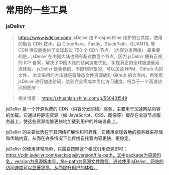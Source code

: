 # 常用的一些工具

### jsDelivr

> https://www.jsdelivr.com/ jsDelivr 由 ProspectOne 维护的公共库，使用的融合 CDN 技术，由 Cloudflare、Fastly、StackPath、QUANTIL 等 CDN 供应商提供了全球超过 750 个 CDN 节点。（内容分发网络） 最重要的是，jsDelivr 在中国大陆也拥有超过数百个节点，因为 jsDelivr 拥有正规的 ICP 备案，解决了中国大陆的访问速度优化，实现真正的全球极速低延迟体验。 jsDelivr 是免费的、不限制带宽的，可以加速 NPM、Github 内的文件。 本文采用的方法就是将静态文件资源放到 Github 的仓库内，再使用 jsDelivr 进行加速访问，达到完全零成本优化访问速度。相当于一个高速访问的图床！

> 相关博客： https://zhuanlan.zhihu.com/p/550431549

jsDelivr 是一个开源免费的 CDN（内容分发网络）服务，主要用于加速网站内容的加载。它通过将静态资源（如 JavaScript、CSS、图像等）缓存在全球节点服务器上，使这些资源能够更快地加载到用户的终端设备上。

jsDelivr 的主要优势在于其网络扩展性和可靠性，它使用全球各地的服务器来存储和传输内容，从而在许多情况下比传统自托管内容更快、更稳定。

jsDelivr 的使用非常简单，只需要按照这个格式引用资源即可：https://cdn.jsdelivr.com/package@version/file-path，其中package为资源包名，version为资源版本号，file-path为资源文件路径。通过使用jsDelivr，网站的访问速度可以显著提高，从而提升用户的体验。
